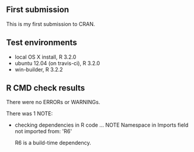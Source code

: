 ## First submission
This is my first submission to CRAN.

## Test environments
* local OS X install, R 3.2.0
* ubuntu 12.04 (on travis-ci), R 3.2.0
* win-builder, R 3.2.2

## R CMD check results
There were no ERRORs or WARNINGs. 

There was 1 NOTE:

* checking dependencies in R code ... NOTE
  Namespace in Imports field not imported from: 'R6'

  R6 is a build-time dependency.